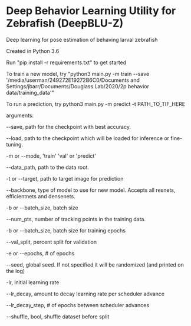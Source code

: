 # Deep Behavior Learning Utility for Zebrafish (DeepBLU-Z)
Deep learning for pose estimation of behaving larval zebrafish

Created in Python 3.6

Run "pip install -r requirements.txt" to get started

To train a new model, try "python3 main.py -m train --save '/media/userman/249272E19272B6C0/Documents and Settings/jbarr/Documents/Douglass Lab/2020/2p behavior data/training_data'"

To run a prediction, try python3 main.py -m predict -t PATH_TO_TIF_HERE

arguments:

--save, path for the checkpoint with best accuracy.

--load, path to the checkpoint which will be loaded for inference or fine-tuning.

-m or --mode, 'train' 'val' or 'predict'

--data_path, path to the data root.

-t or --target, path to target image for prediction

--backbone, type of model to use for new model. Accepts all resnets, efficientnets and densenets.

-b or --batch_size, batch size

--num_pts, number of tracking points in the training data.

-b or --batch_size, batch size for training epochs

--val_split, percent split for validation

-e or --epochs, # of epochs

--seed, global seed. If not specified it will be randomized (and printed on the log)

-lr, initial learning rate

--lr_decay, amount to decay learning rate per scheduler advance

--lr_decay_step, # of epochs between scheduler advances

--shuffle, bool, shuffle dataset before split